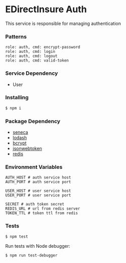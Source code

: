 # EDirectInsure Auth

This service is responsible for managing authentication

### Patterns

```
role: auth, cmd: encrypt-password
role: auth, cmd: login
role: auth, cmd: logout
role: auth, cmd: valid-token
```

### Service Dependency

- User

### Installing

```bash
$ npm i
```

### Package Dependency

 - [seneca](https://github.com/senecajs/seneca)
 - [lodash](https://github.com/lodash/lodash)
 - [bcrypt](https://github.com/kelektiv/node.bcrypt.js)
 - [jsonwebtoken](https://github.com/auth0/node-jsonwebtoken)
 - [redis](https://github.com/NodeRedis/node_redis)

### Environment Variables

```
AUTH_HOST # auth service host
AUTH_PORT # auth service port

USER_HOST # user service host
USER_PORT # user service port

SECRET # auth token secret
REDIS_URL # url from redis server
TOKEN_TTL # token ttl from redis
```

### Tests


```sh
$ npm test
```

Run tests with Node debugger:

```bash
$ npm run test-debugger
```
